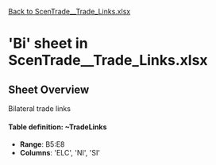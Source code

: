 [Back to ScenTrade__Trade_Links.xlsx](README.md)

# 'Bi' sheet in ScenTrade__Trade_Links.xlsx

## Sheet Overview

Bilateral trade links

#### Table definition: ~TradeLinks
- **Range**: B5:E8
- **Columns**: 'ELC', 'NI', 'SI'

